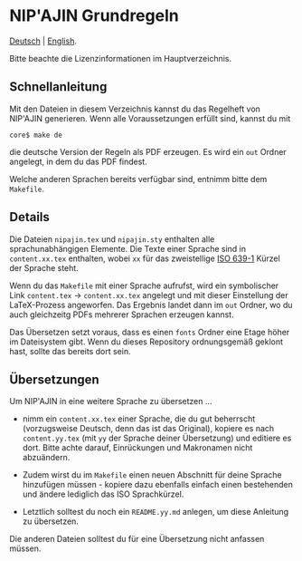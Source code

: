 # NIP'AJIN Grundregeln

[Deutsch](README.md) | [English](README.en.md).

Bitte beachte die Lizenzinformationen im Hauptverzeichnis.

## Schnellanleitung

Mit den Dateien in diesem Verzeichnis kannst du das Regelheft von NIP'AJIN generieren. Wenn alle Voraussetzungen erfüllt sind, kannst du mit
```
core$ make de
```
die deutsche Version der Regeln als PDF erzeugen. Es wird ein `out` Ordner angelegt, in dem du das PDF findest.

Welche anderen Sprachen bereits verfügbar sind, entnimm bitte dem `Makefile`.

## Details

Die Dateien `nipajin.tex` und `nipajin.sty` enthalten alle sprachunabhängigen Elemente. Die Texte einer Sprache sind in `content.xx.tex` enthalten, wobei `xx` für das zweistellige [ISO 639-1](https://en.wikipedia.org/wiki/List_of_ISO_639-1_codes) Kürzel der Sprache steht.

Wenn du das `Makefile` mit einer Sprache aufrufst, wird ein symbolischer Link `content.tex` -> `content.xx.tex` angelegt und mit dieser Einstellung der LaTeX-Prozess angeworfen. Das Ergebnis landet dann im `out` Ordner, wo du auch gleichzeitg PDFs mehrerer Sprachen erzeugen kannst.

Das Übersetzen setzt voraus, dass es einen `fonts` Ordner eine Etage höher im Dateisystem gibt. Wenn du dieses Repository ordnungsgemäß geklont hast, sollte das bereits dort sein.

## Übersetzungen

Um NIP'AJIN in eine weitere Sprache zu übersetzen ...

* nimm ein `content.xx.tex` einer Sprache, die du gut beherrscht (vorzugsweise Deutsch, denn das ist das Original), kopiere es nach `content.yy.tex` (mit `yy` der Sprache deiner Übersetzung) und editiere es dort. Bitte achte darauf, Einrückungen und Makronamen nicht abzuändern.

* Zudem wirst du im `Makefile` einen neuen Abschnitt für deine Sprache hinzufügen müssen - kopiere dazu ebenfalls einfach einen bestehenden und ändere lediglich das ISO Sprachkürzel.

* Letztlich solltest du noch ein `README.yy.md` anlegen, um diese Anleitung zu übersetzen.

Die anderen Dateien solltest du für eine Übersetzung nicht anfassen müssen.
